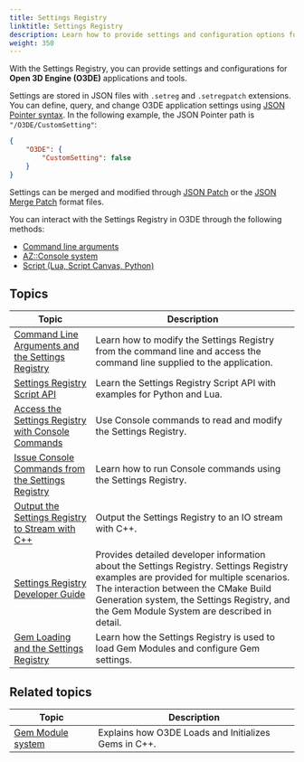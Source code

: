```yaml
---
title: Settings Registry
linktitle: Settings Registry
description: Learn how to provide settings and configuration options for the tools and applications in Open 3D Engine (O3DE) with the Settings Registry.
weight: 350
---
```


With the Settings Registry, you can provide settings and configurations for **Open 3D Engine (O3DE)** applications and tools.

Settings are stored in JSON files with `.setreg` and `.setregpatch` extensions. You can define, query, and change O3DE application settings using [JSON Pointer syntax](https://tools.ietf.org/html/rfc6901). In the following example, the JSON Pointer path is `"/O3DE/CustomSetting"`:

```JSON
{
    "O3DE": {
        "CustomSetting": false
    }
}
```

Settings can be merged and modified through [JSON Patch](https://tools.ietf.org/html/rfc6902) or the [JSON Merge Patch](https://tools.ietf.org/html/rfc7386) format files.

You can interact with the Settings Registry in O3DE through the following methods:

* [Command line arguments](./command-line-arguments)
* [AZ::Console system](./az-console)
* [Script (Lua, Script Canvas, Python)](./script-api)

## Topics

| Topic | Description |
| - | - |
| [Command Line Arguments and the Settings Registry](./command-line-arguments) | Learn how to modify the Settings Registry from the command line and access the command line supplied to the application. |
| [Settings Registry Script API](./script-api) | Learn the Settings Registry Script API with examples for Python and Lua. |
| [Access the Settings Registry with Console Commands](./az-console) | Use Console commands to read and modify the Settings Registry. |
| [Issue Console Commands from the Settings Registry](./issue-az-console-commands) | Learn how to run Console commands using the Settings Registry. |
| [Output the Settings Registry to Stream with C++](./output-settings-registry) | Output the Settings Registry to an IO stream with C++. |
| [Settings Registry Developer Guide](./developer-documentation) | Provides detailed developer information about the Settings Registry. Settings Registry examples are provided for multiple scenarios. The interaction between the CMake Build Generation system, the Settings Registry, and the Gem Module System are described in detail. |
| [Gem Loading and the Settings Registry](./gem-loading) | Learn how the Settings Registry is used to load Gem Modules and configure Gem settings. |

## Related topics

| Topic | Description |
| --- | --- |
| [Gem Module system](/docs/user-guide/programming/gems/overview/) | Explains how O3DE Loads and Initializes Gems in C++. |
